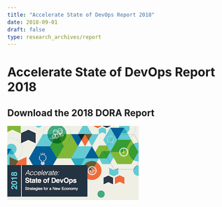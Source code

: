 ```yaml
---
title: "Accelerate State of DevOps Report 2018"
date: 2018-09-01
draft: false
type: research_archives/report
---
```

# Accelerate State of DevOps Report 2018
## Download the 2018 DORA Report
[![Accelerate State of DevOps Report 2018](2018-dora-accelerate-state-of-devops-report.png)](2018-dora-accelerate-state-of-devops-report.pdf)